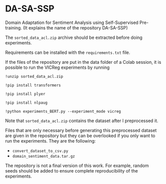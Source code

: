 # DA-SA-SSP
Domain Adaptation for Sentiment Analysis using Self-Supervised Pre-training. (It explains the name of the repository DA-SA-SSP)

The `sorted_data_acl.zip` archive should be extracted before doing experiments.

Requirements can be installed with the `requirements.txt` file.

If the files of the repository are put in the data folder of a Colab session, it is possible to run the VICReg experiments by running

`!unzip sorted_data_acl.zip`

`!pip install transformers`

`!pip install plyer`

`!pip install nlpaug`

`!python experiments_BERT.py --experiment_mode vicreg`

Note that `sorted_data_acl.zip` contains the dataset after I preprocessed it.

Files that are only necessary before generating this preprocessed dataset are given in the repository but they can be overlooked if you only want to run the experiments. They are the following:

- `convert_dataset_to_csv.py`
- `domain_sentiment_data.tar.gz`

The repository is not a final version of this work. For example, random seeds should be added to ensure complete reproducibility of the experiments.
